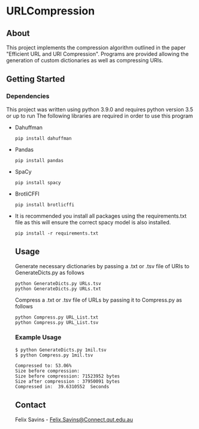 # URLCompression
## About
This project implements the compression algorithm outlined in the paper "Efficient URL and URI Compression". Programs are provided allowing the generation of custom dictionaries as well as compressing URIs. 
## Getting Started
### Dependencies
This project was written using python 3.9.0 and requires python version 3.5 or up to run
The following libraries are required in order to use this program
* Dahuffman
  ```
  pip install dahuffman
  ```
* Pandas
  ```
  pip install pandas
  ```
* SpaCy
  ```
  pip install spacy
  ```
* BrotliCFFI
  ```
  pip install brotlicffi
  ```
* It is recommended you install all packages using the requirements.txt file as this will ensure the correct spacy model is also installed.
  ```
  pip install -r requirements.txt
  ```
  
  ## Usage
  Generate necessary dictionaries by passing a .txt or .tsv file of URIs to GenerateDicts.py as follows
  ```
  python GenerateDicts.py URLs.tsv
  python GenerateDicts.py URLs.txt
  ```
  Compress a .txt or .tsv file of URLs by passing it to Compress.py as follows
  ```
  python Compress.py URL_List.txt
  python Compress.py URL_List.tsv
  ```
  ### Example Usage
  ```
  $ python GenerateDicts.py 1mil.tsv
  $ python Compress.py 1mil.tsv
  
  Compressed to: 53.06%
  Size before compression: 
  Size before compression: 71523952 bytes
  Size after compression : 37950091 bytes
  Compressed in:  39.6310552  Seconds
  ```
  
  
  ## Contact
  Felix Savins - Felix.Savins@Connect.qut.edu.au
  
  
  
